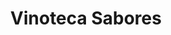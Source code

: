---
title: "Vinoteca Sabores"
url: /ciudad-autonoma-de-buenos-aires/vinoteca-sabores/
shop: vino
---